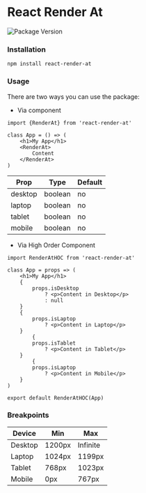 
# React Render At

![Package Version](https://img.shields.io/github/package-json/v/BNT-AR/react-render-at/master?color=blue&label=version&style=flat-square)

### Installation

    npm install react-render-at

### Usage

There are two ways you can use the package:  
  
- Via component  
```  
import {RenderAt} from 'react-render-at'  
  
class App = () => (  
    <h1>My App</h1>  
    <RenderAt>  
        Content  
    </RenderAt>  
)  
```

| Prop | Type | Default |
| -- | -- | -- |
| desktop | boolean | no
| laptop  | boolean | no
| tablet | boolean | no
| mobile | boolean | no

- Via High Order Component

```  
import RenderAtHOC from 'react-render-at'  
  
class App = props => (  
    <h1>My App</h1>  
    {
		props.isDesktop
			? <p>Content in Desktop</p>
			: null
	}
	{
		props.isLaptop
			? <p>Content in Laptop</p>
	}
		{
		props.isTablet
			? <p>Content in Tablet</p>
	}
		{
		props.isLaptop
			? <p>Content in Mobile</p>
	}
)

export default RenderAtHOC(App)
```

### Breakpoints
| Device | Min | Max
|--|--|--|
| Desktop | 1200px | Infinite
| Laptop | 1024px | 1199px
| Tablet | 768px | 1023px
| Mobile | 0px | 767px

